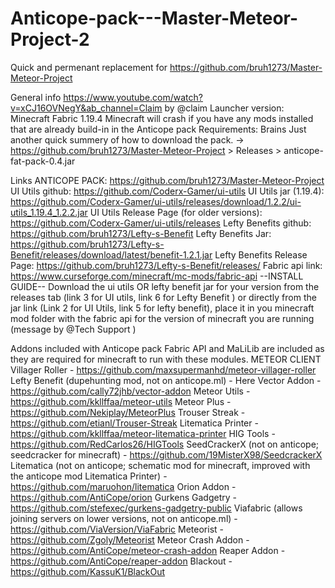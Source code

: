 # Anticope-pack---Master-Meteor-Project-2
Quick and permenant replacement for https://github.com/bruh1273/Master-Meteor-Project

General info
https://www.youtube.com/watch?v=xCJ16OVNegY&ab_channel=Claim by @claim
Launcher version: Minecraft Fabric 1.19.4
Minecraft will crash if you have any mods installed that are already build-in in the Anticope pack
Requirements: Brains
Just another quick summery of how to download the pack. ->
https://github.com/bruh1273/Master-Meteor-Project > Releases > anticope-fat-pack-0.4.jar

Links
ANTICOPE PACK: https://github.com/bruh1273/Master-Meteor-Project
UI Utils github: https://github.com/Coderx-Gamer/ui-utils
UI Utils jar (1.19.4): https://github.com/Coderx-Gamer/ui-utils/releases/download/1.2.2/ui-utils_1.19.4_1.2.2.jar
UI Utils Release Page (for older versions): https://github.com/Coderx-Gamer/ui-utils/releases
Lefty Benefits github: https://github.com/bruh1273/Lefty-s-Benefit
Lefty Benefits Jar: https://github.com/bruh1273/Lefty-s-Benefit/releases/download/latest/benefit-1.2.1.jar
Lefty Benefits Release Page: https://github.com/bruh1273/Lefty-s-Benefit/releases/
Fabric api link: https://www.curseforge.com/minecraft/mc-mods/fabric-api
--INSTALL GUIDE--
Download the ui utils OR lefty benefit jar for your version from the releases tab (link 3 for UI utils, link 6 for Lefty Benefit ) or directly from the jar link (Link 2 for UI Utils, link 5 for lefty benefit), place it in you minecraft mod folder with the fabric api for the version of minecraft you are running (message by @Tech Support )

Addons included with Anticope pack
Fabric API and MaLiLib are included as they are required for minecraft to run with these modules.
METEOR CLIENT
Villager Roller - https://github.com/maxsupermanhd/meteor-villager-roller
Lefty Benefit (dupehunting mod, not on anticope.ml) - Here
Vector Addon - https://github.com/cally72jhb/vector-addon
Meteor Utils - https://github.com/kkllffaa/meteor-utils
Meteor Plus - https://github.com/Nekiplay/MeteorPlus
Trouser Streak - https://github.com/etianl/Trouser-Streak
Litematica Printer - https://github.com/kkllffaa/meteor-litematica-printer
HIG Tools - https://github.com/RedCarlos26/HIGTools
SeedCrackerX (not on anticope; seedcracker for minecraft) - https://github.com/19MisterX98/SeedcrackerX
Litematica (not on anticope; schematic mod for minecraft, improved with the anticope mod Litematica Printer) - https://github.com/maruohon/litematica
Orion Addon - https://github.com/AntiCope/orion
Gurkens Gadgetry - https://github.com/stefexec/gurkens-gadgetry-public
Viafabric (allows joining servers on lower versions, not on anticope.ml) - https://github.com/ViaVersion/ViaFabric
Meteorist - https://github.com/Zgoly/Meteorist
Meteor Crash Addon - https://github.com/AntiCope/meteor-crash-addon
Reaper Addon - https://github.com/AntiCope/reaper-addon
Blackout - https://github.com/KassuK1/BlackOut
